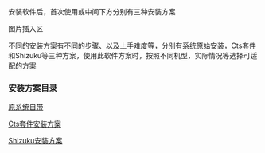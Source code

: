 安装软件后，首次使用或中间下方分别有三种安装方案

图片插入区

不同的安装方案有不同的步骤、以及上手难度等，分别有系统原始安装，Cts套件和Shizuku等三种方案，使用此软件方案时，按照不同机型，实际情况等选择可适配的方案

### 安装方案目录

[原系统自带](cha2.md)

[Cts套件安装方案](cha3.md)

[Shizuku安装方案](cha.md)